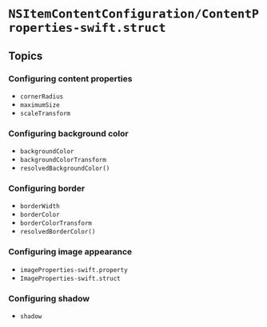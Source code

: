 # ``NSItemContentConfiguration/ContentProperties-swift.struct``

## Topics

### Configuring content properties

- ``cornerRadius``
- ``maximumSize``
- ``scaleTransform``

### Configuring background color

- ``backgroundColor``
- ``backgroundColorTransform``
- ``resolvedBackgroundColor()``

### Configuring border

- ``borderWidth``
- ``borderColor``
- ``borderColorTransform``
- ``resolvedBorderColor()``

### Configuring image appearance

- ``imageProperties-swift.property``
- ``ImageProperties-swift.struct``

### Configuring shadow

- ``shadow``
